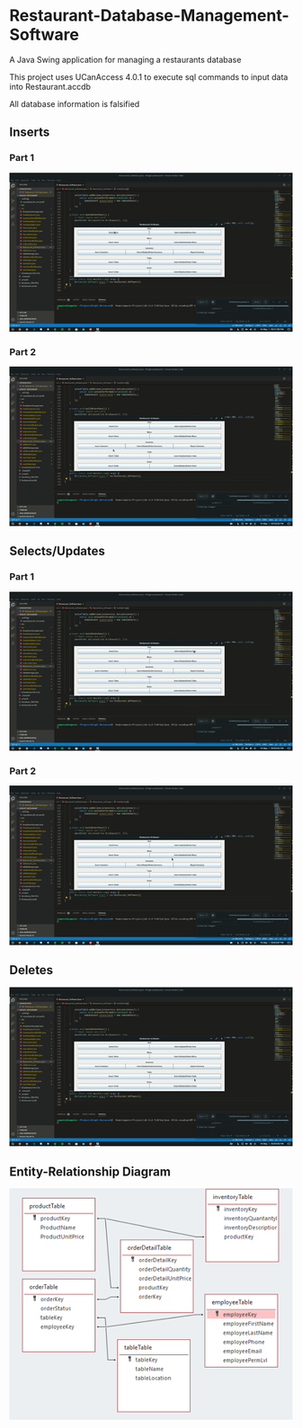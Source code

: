 # Restaurant-Database-Management-Software
A Java Swing application for managing a restaurants database

This project uses UCanAccess 4.0.1 to execute sql commands to input data into Restaurant.accdb

All database information is falsified

## Inserts
### Part 1
<img src="media/insert_1.gif">

### Part 2
<img src="media/insert_2.gif">

## Selects/Updates
### Part 1
<img src="media/update_1.gif">

### Part 2
<img src="media/update_2.gif">

## Deletes
<img src="media/delete.gif">

## Entity-Relationship Diagram
<img src="media/Database_ERD.png">